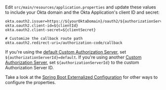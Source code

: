 Edit `src/main/resources/application.properties` and update these values to include your Okta domain and the Okta Application's client ID and secret:

```properties
okta.oauth2.issuer=https://${yourOktaDomain}/oauth2/${authorizationServerId}
okta.oauth2.client-id=${clientId}
okta.oauth2.client-secret=${clientSecret}

# Customize the callback route path
okta.oauth2.redirect-uri=/authorization-code/callback
```

If you're using the [default Custom Authorization Server](/docs/concepts/auth-servers/#default-custom-authorization-server), set `${authorizationServerId}=default`. If you're using another [Custom Authorization Server](/docs/concepts/auth-servers/#custom-authorization-server), set `${authorizationServerId}` to the custom Authorization Server ID.

Take a look at the [Spring Boot Externalized Configuration](https://docs.spring.io/spring-boot/docs/current/reference/html/features.html#features.external-config) for other ways to configure the properties.
